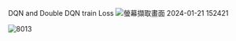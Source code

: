 DQN and Double DQN train Loss
![螢幕擷取畫面 2024-01-21 152421](https://github.com/Felixqaq/Implementing-Tetris-Game-with-Reinforcement-Learning/assets/100891085/21439b42-d141-40e5-9469-ba89e61584a9)

![8013](https://github.com/Felixqaq/Implementing-Tetris-Game-with-Reinforcement-Learning/assets/100891085/8c6d7fc9-e719-41b7-b0c6-ce3b2a551def)
